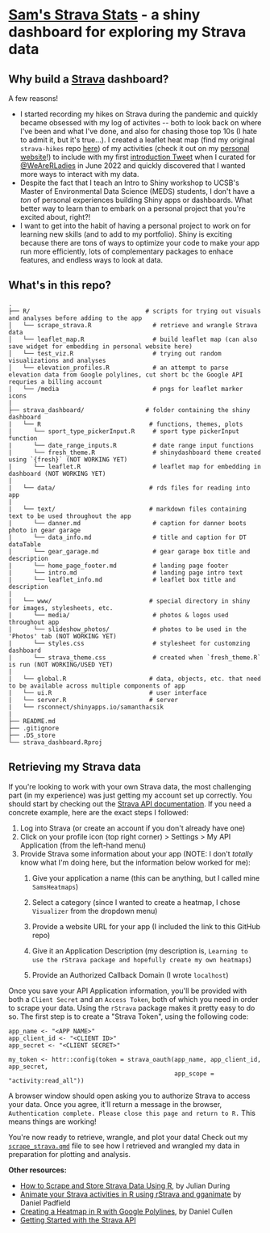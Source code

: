 # [Sam's Strava Stats](https://samanthacsik.shinyapps.io/strava_dashboard/) - a shiny dashboard for exploring my Strava data

## Why build a [Strava](https://www.strava.com/) dashboard?

A few reasons! 

- I started recording my hikes on Strava during the pandemic and quickly became obsessed with my log of activites -- both to look back on where I've been and what I've done, and also for chasing those top 10s (I hate to admit it, but it's true...). I created a leaflet heat map (find my original `strava-hikes` repo [here](https://github.com/samanthacsik/strava-hikes)) of my activities (check it out on my [personal website](https://samanthacsik.github.io/about.html)!) to include with my first [introduction Tweet](https://twitter.com/WeAreRLadies/status/1533837942782775297) when I curated for [@WeAreRLadies](https://twitter.com/WeAreRLadies) in June 2022 and quickly discovered that I wanted more ways to interact with my data.
- Despite the fact that I teach an Intro to Shiny workshop to UCSB's Master of Environmental Data Science (MEDS) students, I don't have a *ton* of personal experiences building Shiny apps or dashboards. What better way to learn than to embark on a personal project that you're excited about, right?! 
- I want to get into the habit of having a personal project to work on for learning new skills (and to add to my portfolio). Shiny is exciting because there are tons of ways to optimize your code to make your app run more efficiently, lots of complementary packages to enhace features, and endless ways to look at data.

## What's in this repo?

```
.
├── R/                                # scripts for trying out visuals and analyses before adding to the app
│   └── scrape_strava.R                 # retrieve and wrangle Strava data  
│   └── leaflet_map.R                   # build leaflet map (can also save widget for embedding in personal website here)
│   └── test_viz.R                      # trying out random visualizations and analyses
│   └── elevation_profiles.R            # an attempt to parse elevation data from Google polylines, cut short bc the Google API requries a billing account
|   └── /media                          # pngs for leaflet marker icons
|
├── strava_dashboard/                 # folder containing the shiny dashboard 
|   └── R                              # functions, themes, plots
|      └── sport_type_pickerInput.R     # sport type pickerInput function
|      └── date_range_inputs.R          # date range input functions
|      └── fresh_theme.R                # shinydashboard theme created using `{fresh}` (NOT WORKING YET)
|      └── leaflet.R                    # leaflet map for embedding in dashboard (NOT WORKING YET)
|   
|   └── data/                          # rds files for reading into app
|        
|   └── text/                          # markdown files containing text to be used throughout the app
|      └── danner.md                    # caption for danner boots photo in gear garage
|      └── data_info.md                 # title and caption for DT dataTable
|      └── gear_garage.md               # gear garage box title and description
|      └── home_page_footer.md          # landing page footer 
|      └── intro.md                     # landing page intro text
|      └── leaflet_info.md              # leaflet box title and description
|       
|   └── www/                           # special directory in shiny for images, stylesheets, etc. 
|      └── media/                       # photos & logos used throughout app
|      └── slideshow_photos/            # photos to be used in the 'Photos' tab (NOT WORKING YET)
|      └── styles.css                   # stylesheet for customzing dashboard
|      └── strava_theme.css             # created when `fresh_theme.R` is run (NOT WORKING/USED YET)
|
|   └── global.R                       # data, objects, etc. that need to be available across multiple components of app
|   └── ui.R                           # user interface
|   └── server.R                       # server
|   └── rsconnect/shinyapps.io/samanthacsik
|
├── README.md
├── .gitignore        
├── .DS_store
└── strava_dashboard.Rproj
```

## Retrieving my Strava data

If you're looking to work with your own Strava data, the most challenging part (in my experience) was just getting my account set up correctly. You should start by checking out the [Strava API documentation](https://developers.strava.com/docs/getting-started/). If you need a concrete example, here are the exact steps I followed:

1.  Log into Strava (or create an account if you don't already have one)
2.  Click on your profile icon (top right corner) \> Settings \> My API Application (from the left-hand menu)
3.  Provide Strava some information about your app (NOTE: I don't *totally* know what I'm doing here, but the information below worked for me):
    1.  Give your application a name (this can be anything, but I called mine `SamsHeatmaps`)

    2.  Select a category (since I wanted to create a heatmap, I chose `Visualizer` from the dropdown menu)

    3.  Provide a website URL for your app (I included the link to this GitHub repo)

    4.  Give it an Application Description (my description is, `Learning to use the rStrava package and hopefully create my own heatmaps`)

    5.  Provide an Authorized Callback Domain (I wrote `localhost`)

Once you save your API Application information, you'll be provided with both a `Client Secret` and an `Access Token`, both of which you need in order to scrape your data. Using the `rStrava` package makes it pretty easy to do so. The first step is to create a "Strava Token", using the following code:

```{r, eval = FALSE}
app_name <- "<APP NAME>"
app_client_id <- "<CLIENT ID>"
app_secret <- "<CLIENT SECRET>"

my_token <- httr::config(token = strava_oauth(app_name, app_client_id, app_secret,
                                              app_scope = "activity:read_all"))
```

A browser window should open asking you to authorize Strava to access your data. Once you agree, it'll return a message in the browser, `Authentication complete. Please close this page and return to R.` This means things are working!

You're now ready to retrieve, wrangle, and plot your data! Check out my [`scrape_strava.qmd`](https://github.com/samanthacsik/strava-dashboard/blob/main/R/scrape_strava.qmd) file to see how I retrieved and wrangled my data in preparation for plotting and analysis.

**Other resources:**

-   [How to Scrape and Store Strava Data Using R](https://rviews.rstudio.com/2021/11/22/strava-data/), by Julian During
-   [Animate your Strava activities in R using rStrava and gganimate](https://padpadpadpad.github.io/post/animate-your-strava-activities-using-rstrava-and-gganimate/) by Daniel Padfield
-   [Creating a Heatmap in R with Google Polylines](https://www.dancullen.me/articles/creating-a-heatmap-in-r-with-google-polylines), by Daniel Cullen
-   [Getting Started with the Strava API](https://developers.strava.com/docs/getting-started/)

